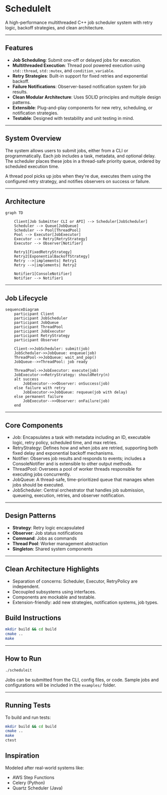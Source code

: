 # ScheduleIt

A high-performance multithreaded C++ job scheduler system with retry logic, backoff strategies, and clean architecture.

---

## Features

- **Job Scheduling**: Submit one-off or delayed jobs for execution.
- **Multithreaded Execution**: Thread pool powered execution using `std::thread`, `std::mutex`, and `condition_variable`.
- **Retry Strategies**: Built-in support for fixed retries and exponential backoff.
- **Failure Notifications**: Observer-based notification system for job results.
- **Clean Modular Architecture**: Uses SOLID principles and multiple design patterns.
- **Extensible**: Plug-and-play components for new retry, scheduling, or notification strategies.
- **Testable**: Designed with testability and unit testing in mind.

---

## System Overview

The system allows users to submit jobs, either from a CLI or programmatically. Each job includes a task, metadata, and optional delay. The scheduler places these jobs in a thread-safe priority queue, ordered by scheduled execution time.

A thread pool picks up jobs when they're due, executes them using the configured retry strategy, and notifies observers on success or failure.

---

## Architecture

```mermaid
graph TD

    Client[Job Submitter CLI or API] --> Scheduler[JobScheduler]
    Scheduler --> Queue[JobQueue]
    Scheduler --> Pool[ThreadPool]
    Pool --> Executor[JobExecutor]
    Executor --> Retry[RetryStrategy]
    Executor --> Observer[Notifier]

    Retry1[FixedRetryStrategy]
    Retry2[ExponentialBackoffStrategy]
    Retry -->|implements| Retry1
    Retry -->|implements| Retry2

    Notifier1[ConsoleNotifier]
    Notifier --> Notifier1

```

---

## Job Lifecycle

```mermaid
sequenceDiagram
    participant Client
    participant JobScheduler
    participant JobQueue
    participant ThreadPool
    participant JobExecutor
    participant RetryStrategy
    participant Observer

    Client->>JobScheduler: submit(job)
    JobScheduler->>JobQueue: enqueue(job)
    ThreadPool->>JobQueue: wait_and_pop()
    JobQueue-->>ThreadPool: job ready

    ThreadPool->>JobExecutor: execute(job)
    JobExecutor->>RetryStrategy: shouldRetry(n)
    alt success
        JobExecutor-->>Observer: onSuccess(job)
    else failure with retry
        JobExecutor->>JobQueue: requeue(job with delay)
    else permanent failure
        JobExecutor-->>Observer: onFailure(job)
    end
```

---

## Core Components

- Job: Encapsulates a task with metadata including an ID, executable logic, retry policy, scheduled time, and max retries.
- RetryStrategy: Defines how and when jobs are retried, supporting both fixed delay and exponential backoff mechanisms.
- Notifier: Observes job results and responds to events; includes a ConsoleNotifier and is extensible to other output methods.
- ThreadPool: Oversees a pool of worker threads responsible for executing jobs concurrently.
- JobQueue: A thread-safe, time-prioritized queue that manages when jobs should be executed.
- JobScheduler: Central orchestrator that handles job submission, queueing, execution, retries, and observer notification.

---

## Design Patterns 

- **Strategy**: Retry logic encapsulated
- **Observer**: Job status notifications
- **Command**: Jobs as commands
- **Thread Pool**: Worker management abstraction
- **Singleton**: Shared system components

---

## Clean Architecture Highlights

- Separation of concerns: Scheduler, Executor, RetryPolicy are independent.
- Decoupled subsystems using interfaces.
- Components are mockable and testable.
- Extension-friendly: add new strategies, notification systems, job types.


## Build Instructions

```bash
mkdir build && cd build
cmake ..
make
```

---

## How to Run

```bash
./scheduleit
```

Jobs can be submitted from the CLI, config files, or code. Sample jobs and configurations will be included in the `examples/` folder.

---

## Running Tests

To build and run tests:

```bash
mkdir build && cd build
cmake ..
make
ctest
```

## Inspiration

Modeled after real-world systems like:
- AWS Step Functions
- Celery (Python)
- Quartz Scheduler (Java)
